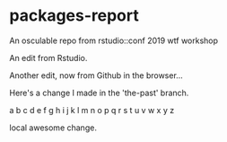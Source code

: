 # packages-report
An osculable repo from rstudio::conf 2019 wtf workshop

An edit from Rstudio.

Another edit, now from Github in the browser...

Here's a change I made in the 'the-past' branch.

a b c d e f g h i j k l m n o p q r s t u v w x y z

local awesome change.
